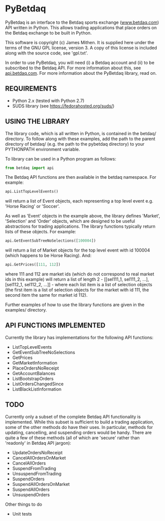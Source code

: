 PyBetdaq
========

PyBetdaq is an interface to the Betdaq sports exchange
(www.betdaq.com) API written in Python.  This allows trading
applications that place orders on the Betdaq exchange to be built in
Python.

This software is copyright (c) James Mithen.  It is supplied here
under the terms of the GNU GPL license, version 3.  A copy of this
license is included along with the source code, see 'gpl.txt'.
 
In order to use PyBetdaq, you will need (i) a Betdaq account and (ii)
to be subscribed to the Betdaq API.  For more information about this,
see [api.betdaq.com](http://api.betdaq.com).  For more information
about the PyBetdaq library, read on.

REQUIREMENTS
-------------

* Python 2.x (tested with Python 2.7)
* SUDS library (see https://fedorahosted.org/suds/)

USING THE LIBRARY
-----------------

The library code, which is all written in Python, is contained in the
betdaq/ directory.  To follow along with these examples, add the path
to the parent directory of betdaq/ (e.g. the path to the pybetdaq
directory) to your PYTHONPATH environment variable.

To library can be used in a Python program as follows:
```python
from betdaq import api
```

The Betdaq API functions are then available in the betdaq namespace.
For example:
```python
api.ListTopLevelEvents()
```
will return a list of Event objects, each representing a top level
event e.g. 'Horse Racing' or 'Soccer'.

As well as 'Event' objects in the example above, the library defines
'Market', 'Selection' and 'Order' objects, which are designed to be
useful abstractions for trading applications.  The library functions
typically return lists of these objects.  For example:
```python
api.GetEventSubTreeNoSelections([100004])
```
will return a list of Market objects for the top level event with id
100004 (which happens to be Horse Racing).  And:
```python
api.GetPrices([111, 112])
```

where 111 and 112 are market ids (which do not correspond to real
market ids in this example) will return a list of length 2 -
[[sel111_1, sel111_2, ...], [sel112_1, sel112_2, ...]] - where each
list item is a list of selection objects (the first item is a list of
selection objects for the market with id 111, the second item the same
for market id 112).

Further examples of how to use the library functions are given in the
examples/ directory.

API FUNCTIONS IMPLEMENTED
-------------------------

Currently the library has implementations for the following API functions:
* ListTopLevelEvents
* GetEventSubTreeNoSelections
* GetPrices
* GetMarketInformation
* PlaceOrdersNoReceipt
* GetAccountBalances
* ListBootstrapOrders
* ListOrdersChangedSince
* ListBlackListInformation

TODO
----

Currently only a subset of the complete Betdaq API functionality is
implemented.  While this subset is sufficient to build a trading
application, some of the other methods do have their uses.  In
particular, methods for updating, cancelling, and suspending orders
would be handy.  There are quite a few of these methods (all of which
are 'secure' rather than 'readonly' in Betdaq API jargon):

* UpdateOrdersNoReceipt
* CancelAllOrdersOnMarket
* CancelAllOrders
* SuspendFromTrading
* UnsuspendFromTrading
* SuspendOrders
* SuspendAllOrdersOnMarket
* SuspendAllOrders
* UnsuspendOrders

Other things to do
* Unit tests

